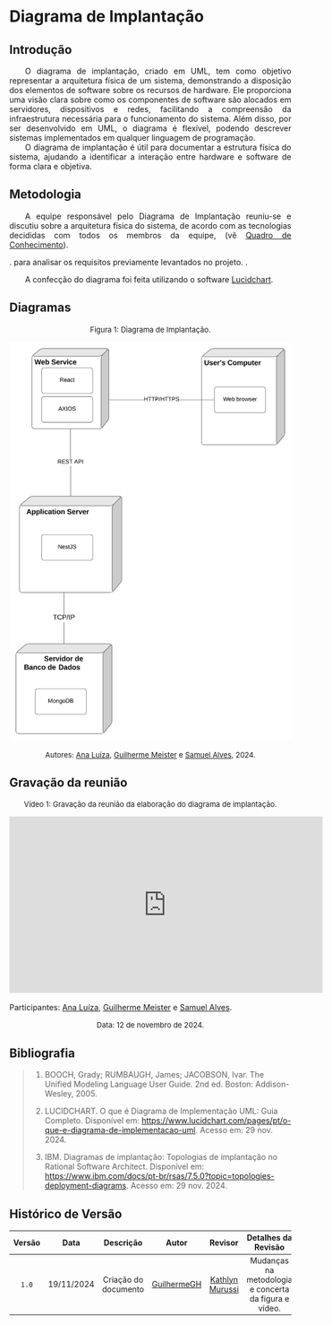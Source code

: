 # Diagrama de Implantação

## Introdução

<p align="justify"> &emsp;&emsp;O diagrama de implantação, criado em UML, tem como objetivo representar a arquitetura física de um sistema, demonstrando a disposição dos elementos de software sobre os recursos de hardware. Ele proporciona uma visão clara sobre como os componentes de software são alocados em servidores, dispositivos e redes, facilitando a compreensão da infraestrutura necessária para o funcionamento do sistema. Além disso, por ser desenvolvido em UML, o diagrama é flexível, podendo descrever sistemas implementados em qualquer linguagem de programação.<br>
&emsp;&emsp;O diagrama de implantação é útil para documentar a estrutura física do sistema, ajudando a identificar a interação entre hardware e software de forma clara e objetiva.</p>

## Metodologia

<p align="justify">&emsp;&emsp;A equipe responsável pelo Diagrama de Implantação reuniu-se e discutiu sobre a arquitetura física do sistema, de acordo com as tecnologias decididas com todos os membros da equipe, (vê <a href="https://unbarqdsw2024-2.github.io/2024.2_G5_Turismo_Entrega_02/#/Modelagem/2.5.1quadro-de-conhecimentos" target="blank">Quadro de Conhecimento</a>).</p>.
para analisar os requisitos previamente levantados no projeto. .</p>
<p align="justify">&emsp;&emsp;A confecção do diagrama foi feita utilizando o software <a href="https://www.lucidchart.com" target="blank">Lucidchart</a>.</p>

## Diagramas

<font size="2"><p style="text-align: center">Figura 1: Diagrama de Implantação.</p></font>

<div style= "max-width: 800px">
 
![Diagrama de Componentes](../assets/Diagrama-de-implantacao.svg)
 
</div>

<font size="2"><p style="text-align: center">Autores: [Ana Luíza](AnaGH), [Guilherme Meister](GuilhermeGH) e [Samuel Alves](SamuelGH), 2024.</p></font>

## Gravação da reunião

<font size="2"><p style="text-align: center">Vídeo 1: Gravação da reunião da elaboração do diagrama de implantação.</p></font>
<iframe width="560" height="315" 
  src="https://www.youtube.com/embed/FpoC4CNPS9c" 
  frameborder="0" 
  allow="accelerometer; autoplay; clipboard-write; encrypted-media; gyroscope; picture-in-picture" 
  allowfullscreen>
</iframe>

Participantes: [Ana Luíza](AnaGH), [Guilherme Meister](GuilhermeGH) e [Samuel Alves](SamuelGH).

<font size="2"><p style="text-align: center">Data: 12 de novembro de 2024. </p></font>

## Bibliografia

> 1. BOOCH, Grady; RUMBAUGH, James; JACOBSON, Ivar. The Unified Modeling Language User Guide. 2nd ed. Boston: Addison-Wesley, 2005.
>
> 2. LUCIDCHART. O que é Diagrama de Implementação UML: Guia Completo. Disponível em: https://www.lucidchart.com/pages/pt/o-que-e-diagrama-de-implementacao-uml. Acesso em: 29 nov. 2024.
>
> 3. IBM. Diagramas de implantação: Topologias de implantação no Rational Software Architect. Disponível em: https://www.ibm.com/docs/pt-br/rsas/7.5.0?topic=topologies-deployment-diagrams. Acesso em: 29 nov. 2024.

## Histórico de Versão

| Versão | Data | Descrição | Autor | Revisor | Detalhes da Revisão |
|:-:|:-:|:-:|:-:|:-:| :-: |
|`1.0`| 19/11/2024 | Criação do documento| [GuilhermeGH]| [Kathlyn Murussi](KathlynGH) | Mudanças na metodologia e concerta da figura e vídeo. |

[AnaGH]: https://github.com/analufernanndess
[CainaGH]: https://github.com/freitasc
[ClaudioGH]: https://github.com/claudiohsc
[EliasGH]: https://github.com/EliasOliver21
[GuilhermeGH]: https://github.com/gmeister18
[JoelGH]: https://github.com/JoelSRangel
[KathlynGH]: https://github.com/klmurussi
[PabloGH]: https://github.com/pabloheika
[PedroRH]: https://github.com/pedro-rodiguero
[PedroPGH]: https://github.com/Pedrin0030
[SamuelGH]: https://github.com/samuelalvess
[TalesGH]: https://github.com/TalesRG